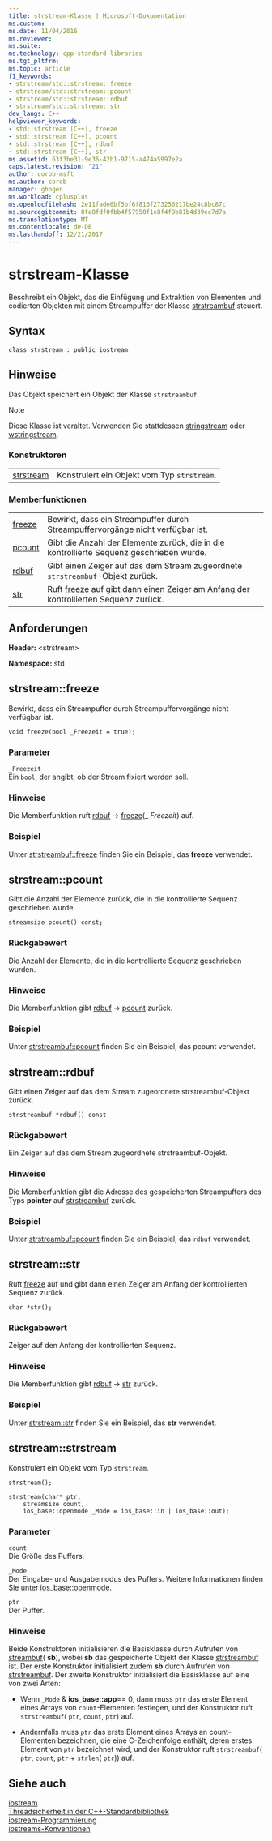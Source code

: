 ```yaml
---
title: strstream-Klasse | Microsoft-Dokumentation
ms.custom: 
ms.date: 11/04/2016
ms.reviewer: 
ms.suite: 
ms.technology: cpp-standard-libraries
ms.tgt_pltfrm: 
ms.topic: article
f1_keywords:
- strstream/std::strstream::freeze
- strstream/std::strstream::pcount
- strstream/std::strstream::rdbuf
- strstream/std::strstream::str
dev_langs: C++
helpviewer_keywords:
- std::strstream [C++], freeze
- std::strstream [C++], pcount
- std::strstream [C++], rdbuf
- std::strstream [C++], str
ms.assetid: 63f3be31-9e36-42b1-9715-a474a5997e2a
caps.latest.revision: "21"
author: corob-msft
ms.author: corob
manager: ghogen
ms.workload: cplusplus
ms.openlocfilehash: 2e11fade0bf5bf6f816f273250217be24c8bc87c
ms.sourcegitcommit: 8fa8fdf0fbb4f57950f1e8f4f9b81b4d39ec7d7a
ms.translationtype: MT
ms.contentlocale: de-DE
ms.lasthandoff: 12/21/2017
---
```

# <a name="strstream-class"></a>strstream-Klasse
Beschreibt ein Objekt, das die Einfügung und Extraktion von Elementen und codierten Objekten mit einem Streampuffer der Klasse [strstreambuf](../standard-library/strstreambuf-class.md) steuert.  
  
## <a name="syntax"></a>Syntax  
  
```
class strstream : public iostream
```  
  
## <a name="remarks"></a>Hinweise  
 Das Objekt speichert ein Objekt der Klasse `strstreambuf`.  
  
> [!NOTE]
>  Diese Klasse ist veraltet. Verwenden Sie stattdessen [stringstream](../standard-library/sstream-typedefs.md#stringstream) oder [wstringstream](../standard-library/sstream-typedefs.md#wstringstream).  
  
### <a name="constructors"></a>Konstruktoren  
  
|||  
|-|-|  
|[strstream](#strstream)|Konstruiert ein Objekt vom Typ `strstream`.|  
  
### <a name="member-functions"></a>Memberfunktionen  
  
|||  
|-|-|  
|[freeze](#freeze)|Bewirkt, dass ein Streampuffer durch Streampuffervorgänge nicht verfügbar ist.|  
|[pcount](#pcount)|Gibt die Anzahl der Elemente zurück, die in die kontrollierte Sequenz geschrieben wurde.|  
|[rdbuf](#rdbuf)|Gibt einen Zeiger auf das dem Stream zugeordnete `strstreambuf`-Objekt zurück.|  
|[str](#str)|Ruft [freeze](../standard-library/strstreambuf-class.md#freeze) auf gibt dann einen Zeiger am Anfang der kontrollierten Sequenz zurück.|  
  
## <a name="requirements"></a>Anforderungen  
 **Header:** \<strstream>  
  
 **Namespace:** std  
  
##  <a name="freeze"></a> strstream::freeze  
 Bewirkt, dass ein Streampuffer durch Streampuffervorgänge nicht verfügbar ist.  
  
```
void freeze(bool _Freezeit = true);
```  
  
### <a name="parameters"></a>Parameter  
 `_Freezeit`  
 Ein `bool`, der angibt, ob der Stream fixiert werden soll.  
  
### <a name="remarks"></a>Hinweise  
 Die Memberfunktion ruft [rdbuf](#rdbuf) -> [freeze](../standard-library/strstreambuf-class.md#freeze)(_ *Freezeit*) auf.  
  
### <a name="example"></a>Beispiel  
  Unter [strstreambuf::freeze](../standard-library/strstreambuf-class.md#freeze) finden Sie ein Beispiel, das **freeze** verwendet.  
  
##  <a name="pcount"></a> strstream::pcount  
 Gibt die Anzahl der Elemente zurück, die in die kontrollierte Sequenz geschrieben wurde.  
  
```
streamsize pcount() const;
```  
  
### <a name="return-value"></a>Rückgabewert  
 Die Anzahl der Elemente, die in die kontrollierte Sequenz geschrieben wurden.  
  
### <a name="remarks"></a>Hinweise  
 Die Memberfunktion gibt [rdbuf](#rdbuf) -> [pcount](../standard-library/strstreambuf-class.md#pcount) zurück.  
  
### <a name="example"></a>Beispiel  
  Unter [strstreambuf::pcount](../standard-library/strstreambuf-class.md#pcount) finden Sie ein Beispiel, das pcount verwendet.  
  
##  <a name="rdbuf"></a> strstream::rdbuf  
 Gibt einen Zeiger auf das dem Stream zugeordnete strstreambuf-Objekt zurück.  
  
```
strstreambuf *rdbuf() const
```  
  
### <a name="return-value"></a>Rückgabewert  
 Ein Zeiger auf das dem Stream zugeordnete strstreambuf-Objekt.  
  
### <a name="remarks"></a>Hinweise  
 Die Memberfunktion gibt die Adresse des gespeicherten Streampuffers des Typs **pointer** auf [strstreambuf](../standard-library/strstreambuf-class.md) zurück.  
  
### <a name="example"></a>Beispiel  
  Unter [strstreambuf::pcount](../standard-library/strstreambuf-class.md#pcount) finden Sie ein Beispiel, das `rdbuf` verwendet.  
  
##  <a name="str"></a> strstream::str  
 Ruft [freeze](../standard-library/strstreambuf-class.md#freeze) auf und gibt dann einen Zeiger am Anfang der kontrollierten Sequenz zurück.  
  
```
char *str();
```  
  
### <a name="return-value"></a>Rückgabewert  
 Zeiger auf den Anfang der kontrollierten Sequenz.  
  
### <a name="remarks"></a>Hinweise  
 Die Memberfunktion gibt [rdbuf](#rdbuf) -> [str](../standard-library/strstreambuf-class.md#str) zurück.  
  
### <a name="example"></a>Beispiel  
  Unter [strstream::str](../standard-library/strstreambuf-class.md#str) finden Sie ein Beispiel, das **str** verwendet.  
  
##  <a name="strstream"></a> strstream::strstream  
 Konstruiert ein Objekt vom Typ `strstream`.  
  
```
strstream();

strstream(char* ptr,
    streamsize count,
    ios_base::openmode _Mode = ios_base::in | ios_base::out);
```  
  
### <a name="parameters"></a>Parameter  
 `count`  
 Die Größe des Puffers.  
  
 `_Mode`  
 Der Eingabe- und Ausgabemodus des Puffers. Weitere Informationen finden Sie unter [ios_base::openmode](../standard-library/ios-base-class.md#openmode).  
  
 `ptr`  
 Der Puffer.  
  
### <a name="remarks"></a>Hinweise  
 Beide Konstruktoren initialisieren die Basisklasse durch Aufrufen von [streambuf](../standard-library/streambuf-typedefs.md#streambuf)( **sb**), wobei **sb** das gespeicherte Objekt der Klasse [strstreambuf](../standard-library/strstreambuf-class.md) ist. Der erste Konstruktor initialisiert zudem **sb** durch Aufrufen von [strstreambuf](../standard-library/strstreambuf-class.md#strstreambuf). Der zweite Konstruktor initialisiert die Basisklasse auf eine von zwei Arten:  
  
-   Wenn `_Mode` & **ios_base::app**== 0, dann muss `ptr` das erste Element eines Arrays von `count`-Elementen festlegen, und der Konstruktor ruft `strstreambuf`( `ptr`, `count`, `ptr`) auf.  
  
-   Andernfalls muss `ptr` das erste Element eines Arrays an count-Elementen bezeichnen, die eine C-Zeichenfolge enthält, deren erstes Element von `ptr` bezeichnet wird, und der Konstruktor ruft `strstreambuf`( `ptr`, `count`, `ptr`  +  `strlen`( `ptr`)) auf.  
  
## <a name="see-also"></a>Siehe auch  
 [iostream](../standard-library/istream-typedefs.md#iostream)   
 [Threadsicherheit in der C++-Standardbibliothek](../standard-library/thread-safety-in-the-cpp-standard-library.md)   
 [iostream-Programmierung](../standard-library/iostream-programming.md)   
 [iostreams-Konventionen](../standard-library/iostreams-conventions.md)



